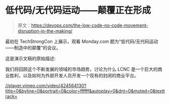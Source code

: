 # 低代码/无代码运动——颠覆正在形成

> 原文：<https://devops.com/the-low-code-no-code-movement-disruption-in-the-making/>

最初在 TechStrongCon 上展示，观看 Monday.com 题为“低代码/无代码运动——制造中的颠覆”的会议。

这是演示文稿的原始描述:

我们将回顾这个不断发展的领域的市场趋势，讨论为什么 LCNC 是一个巨大的商业胜利，以及如何为外部开发人员开发一个现有的封闭的商业平台。

[//player.vimeo.com/video/424564130?title=0&byline=0&portrait=0&color=ffffff&autoplay=0&dnt=0&muted=0&texttrack=](//player.vimeo.com/video/424564130?title=0&byline=0&portrait=0&color=ffffff&autoplay=0&dnt=0&muted=0&texttrack=)